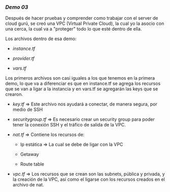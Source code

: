 ### ***Demo 03***

Después de hacer pruebas y comprender como trabajar con el server de cloud gurú, se creó una VPC (Virtual Private Cloud), la cual yo la asocio con una cerca, la cual va a "proteger" todo lo que esté dentro de ella.

Los archivos dentro de esa demo:

- *instance.tf*

- *provider.tf*

- *vars.tf*

Los primeros archivos son casi iguales a los que tenemos en la primera demo, lo que va a diferenciar es que en instance.tf se agrega los recursos que se van a ligar a la instancia y en vars.tf se agregarán las keys que se crearon.

- *key.tf* => Este archivo nos ayudará a conectar, de manera segura, por medio de SSH

- *securitygroup.tf* => Es necesario crear un security group para poder tener la conexión SSH y el tráfico de salida de la VPC.

- *nat.tf* => Contiene los recursos de:

    - Ip estática => La cual se debe de ligar con la VPC

    - Getaway 

    - Route table

- *vpc.tf* => Los recursos que se crean son las subnets, pública y privada, y la creación de la VPC, así como el ligarse con los recursos creados en el archivo de nat.

